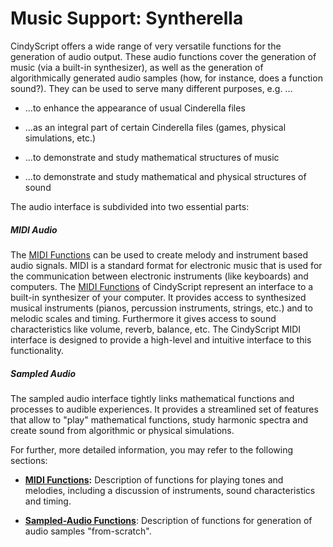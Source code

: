 #  Music Support: Syntherella

CindyScript offers a wide range of very versatile functions for the generation of audio output.
These audio functions cover the generation of music (via a built-in synthesizer), as well as the generation of algorithmically generated audio samples (how, for instance, does a function sound?).
They can be used to serve many different purposes, e.g.
...

*  ...to enhance the appearance of usual Cinderella files

*  ...as an integral part of certain Cinderella files (games, physical simulations, etc.)

*  ...to demonstrate and study mathematical structures of music

*  ...to demonstrate and study mathematical and physical structures of sound

The audio interface is subdivided into two essential parts:

##### MIDI Audio

The [MIDI Functions](MIDI_Functions.md) can be used to create melody and instrument based audio signals.
MIDI is a standard format for electronic music that is used for the communication between electronic instruments (like keyboards) and computers.
The [MIDI Functions](MIDI_Functions.md) of CindyScript represent an interface to a built-in synthesizer of your computer.
It provides access to synthesized musical instruments (pianos, percussion instruments, strings, etc.) and to melodic scales and timing.
Furthermore it gives access to sound characteristics like volume, reverb, balance, etc.
The CindyScript MIDI interface is designed to provide a high-level and intuitive interface to this functionality.

##### Sampled Audio

The sampled audio interface tightly links mathematical functions and processes to audible experiences.
It provides a streamlined set of features that allow to "play" mathematical functions, study harmonic spectra and create sound from algorithmic or physical simulations.

For further, more detailed information, you may refer to the following sections:

*  **[MIDI Functions](MIDI_Functions.md):**
Description of functions for playing tones and melodies, including a discussion of instruments, sound characteristics and timing.

*  **[Sampled-Audio Functions](Sampled-Audio_Functions.md)**: Description of functions for generation of audio samples "from-scratch".
